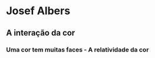 
# Josef Albers

## A interação da cor

### Uma cor tem muitas faces - A relatividade da cor

<script src="//cdnjs.cloudflare.com/ajax/libs/p5.js/0.5.8/p5.js"></script> <script src="02.js"></script>
